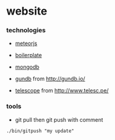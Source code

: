 # website
### technologies
- [meteorjs](https://www.meteor.com/)
 - [boilerplate](git@github.com:nethack-rd/meteor-chat-tutorial.git)

- [mongodb](http://www.mongodb.com/)
- [gundb](https://github.com/nethack-rd/gun) from http://gundb.io/

- [telescope](https://github.com/nethack-rd/Telescope) from http://www.telesc.pe/

### tools
- git pull then git push with comment

```
./bin/gitpush "my update"
```
